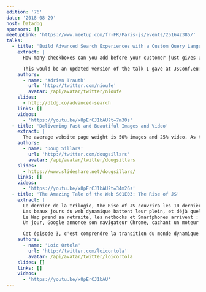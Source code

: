 ```yaml
---
edition: '76'
date: '2018-08-29'
host: Datadog
sponsors: []
meetupLink: 'https://www.meetup.com/fr-FR/Paris-js/events/251642385/'
talks:
  - title: 'Build Advanced Search Experiences with a Custom Query Language'
    extract: |
      How many checkboxes can you add before your customer just gives up? When working with large, flexible data structures, click-based interfaces quickly become cumbersome; worse, text-based search is often too imprecise. In this talk, I’ll explain how to create a custom query language that allows for complex searches in just a few keystrokes, and how to integrate it seamlessly into a web interface.

      This would be an updated version of the talk I gave at JSConf.eu: https://www.youtube.com/watch?v=P2yB_iEJXyI
    authors:
      - name: 'Adrien Trauth'
        url: 'http://twitter.com/nioufe'
        avatar: /api/avatar/twitter/nioufe
    slides:
      - http://dtdg.co/advanced-search
    links: []
    videos:
      - 'https://youtu.be/x8pErCJ1bAU?t=7m30s'
  - title: 'Delivering Fast and Beautiful Images and Video'
    extract: |
      The average website page weight is 50% images and 25% video. As the images and videos delivered to mobile devices get larger and larger, the load time of websites gets slower and slower. Further complicating matters, there are thousands of screens and devices with varying resolutions and CPU power that receive this content. In this talk, we’ll examine strategies to send the perfect image or video to every device, ensuring a fast, beautiful rendering of your content. We’ll look at how to test our content, and describe responsive images, delivering progressive images, and finally optimizing all of this content for fast delivery to each screen. Attendees will walk away with a better understanding of how to efficiently deliver beautiful images to every device that accesses their content.
    authors:
      - name: 'Doug Sillars'
        url: 'http://twitter.com/dougsillars'
        avatar: /api/avatar/twitter/dougsillars
    slides:
      - https://www.slideshare.net/dougsillars/
    links: []
    videos:
      - 'https://youtu.be/x8pErCJ1bAU?t=34m26s'
  - title: 'The Amazing Tale of the Web S01E03: The Rise of JS'
    extract: |
      Le dernier de la trilogie, the Rise of JS couvrira les 10 dernières années.
      Les beaux jours du web dynamique battent leur plein, et déjà quelques transitions arrivent.
      Le Wap prend sa retraite, les netbooks et Smartphones arrivent : une transformation doit s'opérer.
      Un jour, Google annonce son navigateur Chrome, cachant un moteur qui va changer la donne. #DynamicWeb #W3C #HTML5 #WebFrameworks #V8

      Cet épisode 3, c'est comprendre la transition du monde dynamique vers un modèle client-serveur, la fracture engendrée par les nouveaux devices, le mouvement des technologies pour répondre à ces nouveaux usages (Node.js, Play, etc...) et bien sur les frameworks JS
    authors:
      - name: 'Loic Ortola'
        url: 'http://twitter.com/loicortola'
        avatar: /api/avatar/twitter/loicortola
    slides: []
    links: []
    videos:
      - 'https://youtu.be/x8pErCJ1bAU'
---
```

